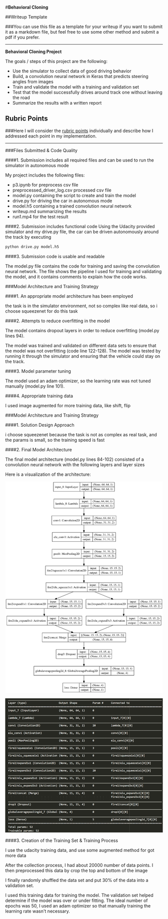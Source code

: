 #**Behavioral Cloning** 

##Writeup Template

###You can use this file as a template for your writeup if you want to submit it as a markdown file, but feel free to use some other method and submit a pdf if you prefer.

---

**Behavioral Cloning Project**

The goals / steps of this project are the following:
* Use the simulator to collect data of good driving behavior
* Build, a convolution neural network in Keras that predicts steering angles from images
* Train and validate the model with a training and validation set
* Test that the model successfully drives around track one without leaving the road
* Summarize the results with a written report


[//]: # (Image References)

[image1]: ./examples/image1.png "Model Visualization"
[image2]: ./examples/SqueezeNet52.png "Grayscaling"
[image3]: ./examples/placeholder_small.png "Recovery Image"
[image4]: ./examples/placeholder_small.png "Recovery Image"
[image5]: ./examples/placeholder_small.png "Recovery Image"
[image6]: ./examples/placeholder_small.png "Normal Image"
[image7]: ./examples/placeholder_small.png "Flipped Image"

## Rubric Points
###Here I will consider the [rubric points](https://review.udacity.com/#!/rubrics/432/view) individually and describe how I addressed each point in my implementation.  

---
###Files Submitted & Code Quality

####1. Submission includes all required files and can be used to run the simulator in autonomous mode

My project includes the following files:

* p3.ipynb for preprocess csv file
* preprocessed_driver_log.csv processed csv file
* model.py containing the script to create and train the model
* drive.py for driving the car in autonomous mode
* model.h5 containing a trained convolution neural network 
* writeup.md summarizing the results
* run1.mp4 for the test result

####2. Submission includes functional code
Using the Udacity provided simulator and my drive.py file, the car can be driven autonomously around the track by executing 
```sh
python drive.py model.h5
```

####3. Submission code is usable and readable

The model.py file contains the code for training and saving the convolution neural network. The file shows the pipeline I used for training and validating the model, and it contains comments to explain how the code works.

###Model Architecture and Training Strategy

####1. An appropriate model architecture has been employed

the task is in the simulator environment, not so complex like real data, so i choose squeezenet for do this task

####2. Attempts to reduce overfitting in the model

The model contains dropout layers in order to reduce overfitting (model.py lines 94). 

The model was trained and validated on different data sets to ensure that the model was not overfitting (code line 122-128). The model was tested by running it through the simulator and ensuring that the vehicle could stay on the track.

####3. Model parameter tuning

The model used an adam optimizer, so the learning rate was not tuned manually (model.py line 101).

####4. Appropriate training data

I used image augmented for more training data, like shift, flip

###Model Architecture and Training Strategy

####1. Solution Design Approach

i choose squeezenet because the task is not as complex as real task, and the params is small, so the training speed is fast 

####2. Final Model Architecture

The final model architecture (model.py lines 84-102) consisted of a convolution neural network with the following layers and layer sizes

Here is a visualization of the architecture:

![alt text][image2]

![alt text][image1]

####3. Creation of the Training Set & Training Process

I use the udacity training data, and use some augmented method for got more data


After the collection process, I had about 20000 number of data points. I then preprocessed this data by crop the top and bottom of the image


I finally randomly shuffled the data set and put 30% of the data into a validation set. 

I used this training data for training the model. The validation set helped determine if the model was over or under fitting. The ideal number of epochs was 50, I used an adam optimizer so that manually training the learning rate wasn't necessary.
